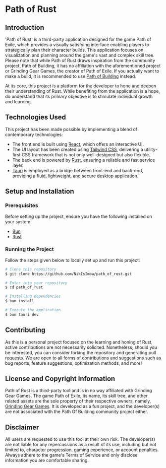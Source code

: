 # Path of Rust

## Introduction

'Path of Rust' is a third-party application designed for the game Path of Exile, which provides a visually satisfying interface enabling players to strategically plan their character builds. This application focuses on visualization and planning around the game's vast and complex skill tree. Please note that while Path of Rust draws inspiration from the community project, Path of Building, it has no affiliation with the aforementioned project or Grinding Gear Games, the creator of Path of Exile. If you actually want to make a build, it is recommended to use [Path of Building](https://pathofbuilding.community/) instead.

At its core, this project is a platform for the developer to hone and deepen their understanding of Rust. While benefiting from the application is a hope, do understand that its primary objective is to stimulate individual growth and learning.

## Technologies Used

This project has been made possible by implementing a blend of contemporary technologies:

- The front end is built using [React](https://react.dev/), which offers an interactive UI.
- The UI layout has been created using [Tailwind CSS](https://tailwindcss.com/), delivering a utility-first CSS framework that is not only well-designed but also flexible.
- The back end is powered by [Rust](https://www.rust-lang.org/), ensuring a reliable and fast service layer.
- [Tauri](https://tauri.app/) is employed as a bridge between front-end and back-end, providing a fluid, lightweight, and secure desktop application.

## Setup and Installation

### Prerequisites

Before setting up the project, ensure you have the following installed on your system:

- [Bun](https://bun.sh/)
- [Rust](https://www.rust-lang.org/)

### Running the Project

Follow the steps given below to locally set up and run this project:

```bash
# Clone this repository
$ git clone https://github.com/NikIsImba/path_of_rust.git

# Enter into your repository
$ cd path_of_rust

# Installing dependencies
$ bun install

# Execute the application
$ bun tauri dev
```

## Contributing

As this is a personal project focused on the learning and honing of Rust, active contributions are not necessarily solicited. Nonetheless, should you be interested, you can consider forking the repository and generating pull requests. We are open to all forms of contributions and suggestions such as bug reports, feature suggestions, optimization methods, and more!

## License and Copyright Information

Path of Rust is a third-party tool and is in no way affiliated with Grinding Gear Games. The game Path of Exile, its name, its skill tree, and other related assets are the sole property of their respective owners, namely, [Grinding Gear Games](https://www.pathofexile.com/). It is developed as a fun project, and the developer(s) are not associated with the Path Of Building community project either.

## Disclaimer

All users are requested to use this tool at their own risk. The developer(s) are not liable for any repercussions as a result of its use, including but not limited to, character progression, gaming experience, or account penalties. Always adhere to the game's Terms of Service and only disclose information you are comfortable sharing.

